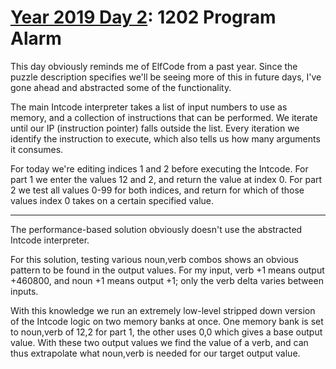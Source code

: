# [Year 2019 Day 2](https://adventofcode.com/2019/day/2): 1202 Program Alarm

This day obviously reminds me of ElfCode from a past year.
Since the puzzle description specifies we'll be seeing more of this in future days, I've gone ahead and abstracted some of the functionality.

The main Intcode interpreter takes a list of input numbers to use as memory, and a collection of instructions that can be performed.
We iterate until our IP (instruction pointer) falls outside the list.
Every iteration we identify the instruction to execute, which also tells us how many arguments it consumes.

For today we're editing indices 1 and 2 before executing the Intcode.
For part 1 we enter the values 12 and 2, and return the value at index 0.
For part 2 we test all values 0-99 for both indices, and return for which of those values index 0 takes on a certain specified value.

---

The performance-based solution obviously doesn't use the abstracted Intcode interpreter.

For this solution, testing various noun,verb combos shows an obvious pattern to be found in the output values.
For my input, verb +1 means output +460800, and noun +1 means output +1; only the verb delta varies between inputs.

With this knowledge we run an extremely low-level stripped down version of the Intcode logic on two memory banks at once.
One memory bank is set to noun,verb of 12,2 for part 1, the other uses 0,0 which gives a base output value.
With these two output values we find the value of a verb, and can thus extrapolate what noun,verb is needed for our target output value.
